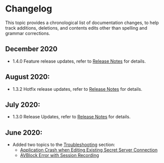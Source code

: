 [title]: # (Changelog)
[tags]: # (doc changes)
[priority]: # (899)
# Changelog

This topic provides a chronological list of documentation changes, to help track additions, deletions, and contents edits other than spelling and grammar corrections.

## December 2020

* 1.4.0 Feature release updates, refer to [Release Notes](rn-1.4.0.md) for details.
## August 2020:

* 1.3.2 Hotfix release updates, refer to [Release Notes](rn-1.3.2.md) for details.

## July 2020:

* 1.3.0 Release Updates, refer to [Release Notes](rn-1.3.0.md) for details.

## June 2020:

* Added two topics to the [Troubleshooting](../../ts/index.md) section:
  * [Application Crash when Editing Existing Secret Server Connection](../../ts/crash-on-ss-connect-change.md)
  * [AVBlock Error with Session Recording](../../ts/avblock-error.md)
